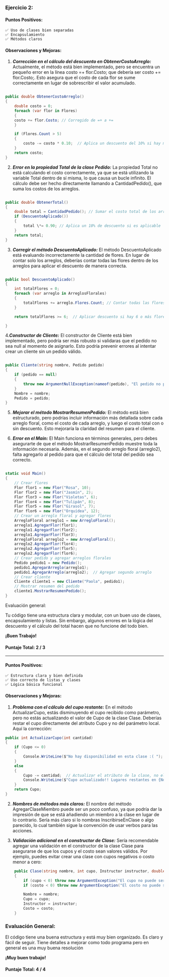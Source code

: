### Ejercicio 2:

#### Puntos Positivos:

    ✅ Uso de clases bien separadas
    ✅ Encapsulamiento
    ✅ Métodos claros

#### Observaciones y Mejoras:

1. **_Corrección en el cálculo del descuento en ObtenerCostoArreglo:_**
   Actualmente, el método está bien implementado, pero se encuentra un pequeño error en la línea costo =+ flor.Costo; que debería ser costo += flor.Costo;. Esto asegura que el costo de cada flor se sume correctamente en lugar de sobrescribir el valor acumulado.

```csharp

public double ObtenerCostoArreglo()
{
    double costo = 0;
    foreach (var flor in Flores)
    {
    costo += flor.Costo; // Corregido de =+ a +=
    }

    if (Flores.Count > 5)
    {
        costo -= costo * 0.10;  // Aplica un descuento del 10% si hay más de 5 flores
    }
    return costo;
}
```

2. **_Error en la propiedad Total de la clase Pedido:_** La propiedad Total no está calculando el costo correctamente, ya que se está utilizando la variable Total dentro de sí misma, lo que causa un bucle infinito. El cálculo debe ser hecho directamente llamando a CantidadPedido(), que suma los costos de los arreglos.

```csharp

public double ObtenerTotal()
{
    double total = CantidadPedido(); // Sumar el costo total de los arreglos
    if (DescuentoAplicado())
    {
        total \*= 0.90; // Aplica un 10% de descuento si es aplicable
    }
    return total;
}
```

3. **_Corregir el método DescuentoAplicado:_** El método DescuentoAplicado está evaluando incorrectamente la cantidad de flores. En lugar de contar solo los arreglos, deberías contar todas las flores dentro de los arreglos para aplicar el descuento de manera correcta.

```csharp

public bool DescuentoAplicado()
{
    int totalFlores = 0;
    foreach (var arreglo in ArreglosFlorales)
    {
        totalFlores += arreglo.Flores.Count; // Contar todas las flores
    }

    return totalFlores >= 6;  // Aplicar descuento si hay 6 o más flores

}
```

4.**_Constructor de Cliente:_** El constructor de Cliente está bien implementado, pero podría ser más robusto si validaras que el pedido no sea null al momento de asignarlo. Esto podría prevenir errores al intentar crear un cliente sin un pedido válido.

```csharp

public Cliente(string nombre, Pedido pedido)
{
    if (pedido == null)
    {
        throw new ArgumentNullException(nameof(pedido), "El pedido no puede ser nulo.");
    }
    Nombre = nombre;
    Pedido = pedido;
}
```

5. **_Mejorar el método MostrarResumenPedido:_** El método está bien estructurado, pero podrías incluir información más detallada sobre cada arreglo floral, como el costo de cada arreglo, y luego el costo total con o sin descuento. Esto mejoraría la claridad del resumen para el cliente.

6. **_Error en el Main:_** El Main funciona en términos generales, pero debes asegurarte de que el método MostrarResumenPedido muestre toda la información necesaria. Además, en el segundo arreglo floral (arreglo2), falta agregarlo al pedido para que el cálculo del total del pedido sea correcto.

```csharp

static void Main()
{
    // Crear flores
    Flor flor1 = new Flor("Rosa", 10);
    Flor flor2 = new Flor("Jasmín", 2);
    Flor flor3 = new Flor("Violetas", 6);
    Flor flor4 = new Flor("Tulipán", 8);
    Flor flor5 = new Flor("Girasol", 7);
    Flor flor6 = new Flor("Orquídea", 12);
    // Crear un arreglo floral y agregar flores
    ArregloFloral arreglo1 = new ArregloFloral();
    arreglo1.AgregarFlor(flor1);
    arreglo1.AgregarFlor(flor2);
    arreglo1.AgregarFlor(flor3);
    ArregloFloral arreglo2 = new ArregloFloral();
    arreglo2.AgregarFlor(flor4);
    arreglo2.AgregarFlor(flor5);
    arreglo2.AgregarFlor(flor6);
    // Crear pedido y agregar arreglos florales
    Pedido pedido1 = new Pedido();
    pedido1.AgregarArreglo(arreglo1);
    pedido1.AgregarArreglo(arreglo2);  // Agregar segundo arreglo
    // Crear cliente
    Cliente cliente1 = new Cliente("Paola", pedido1);
    // Mostrar resumen del pedido
    cliente1.MostrarResumenPedido();
}
```

Evaluación general:

Tu código tiene una estructura clara y modular, con un buen uso de clases, encapsulamiento y listas. Sin embargo, algunos errores en la lógica del descuento y el cálculo del total hacen que no funcione del todo bien.

**¡Buen Trabajo!**

#### Puntaje Total: **2 / 3**

---

#### Puntos Positivos:

    ✅ Estructura clara y bien definida
    ✅ Uso correcto de listas y clases
    ✅ Lógica básica funcional

#### Observaciones y Mejoras:

1. **_Problema con el cálculo del cupo restante:_** En el método ActualizarCupo, estás disminuyendo el cupo recibido como parámetro, pero no estás actualizando el valor de Cupo de la clase Clase. Deberías restar el cupo directamente del atributo Cupo y no del parámetro local. Aquí la corrección:

```csharp
public int ActualizarCupo(int cantidad)
{
    if (Cupo <= 0)
    {
        Console.WriteLine($"No hay disponibilidad en esta clase :( ");
    }
    else
    {
        Cupo -= cantidad;  // Actualizar el atributo de la clase, no el parámetro
        Console.WriteLine($"Cupo actualizado!! Lugares restantes en {Nombre}: {Cupo}");
    }
    return Cupo;
}
```

2. **_Nombres de métodos más claros:_** El nombre del método AgregarClaseMiembro puede ser un poco confuso, ya que podría dar la impresión de que se está añadiendo un miembro a la clase en lugar de lo contrario. Sería más claro si lo nombras InscribirseEnClase o algo parecido, lo cual también sigue la convención de usar verbos para las acciones.

3. **_Validación adicional en el constructor de Clase:_** Sería recomendable agregar una validación en el constructor de la clase Clase para asegurarse de que los cupos y el costo sean valores válidos. Por ejemplo, puedes evitar crear una clase con cupos negativos o costo menor a cero:

```csharp
    public Clase(string nombre, int cupo, Instructor instructor, double costo)
    {
        if (cupo < 0) throw new ArgumentException("El cupo no puede ser negativo.");
        if (costo < 0) throw new ArgumentException("El costo no puede ser negativo.");

        Nombre = nombre;
        Cupo = cupo;
        Instructor = instructor;
        Costo = costo;
    }
```

### Evaluación General:

El código tiene una buena estructura y está muy bien organizado. Es claro y fácil de seguir. Tiene detalles a mejorar como todo programa pero en general es una muy buena resolución

**¡Muy buen trabajo!**

#### Puntaje Total: **4 / 4**
